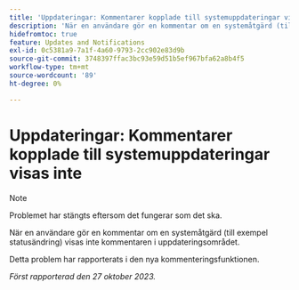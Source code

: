 ```yaml
---
title: 'Uppdateringar: Kommentarer kopplade till systemuppdateringar visas inte'
description: 'När en användare gör en kommentar om en systemåtgärd (till exempel statusändring) visas inte kommentaren i uppdateringsområdet. '
hidefromtoc: true
feature: Updates and Notifications
exl-id: 0c5381a9-7a1f-4a60-9793-2cc902e83d9b
source-git-commit: 3748397ffac3bc93e59d51b5ef967bfa62a8b4f5
workflow-type: tm+mt
source-wordcount: '89'
ht-degree: 0%

---
```


# Uppdateringar: Kommentarer kopplade till systemuppdateringar visas inte

<!--
>[!NOTE]
>
>This issue has been closed because it is working as designed.
-->

>[!NOTE]
>
>Problemet har stängts eftersom det fungerar som det ska.

När en användare gör en kommentar om en systemåtgärd (till exempel statusändring) visas inte kommentaren i uppdateringsområdet.

Detta problem har rapporterats i den nya kommenteringsfunktionen.

_Först rapporterad den 27 oktober 2023._